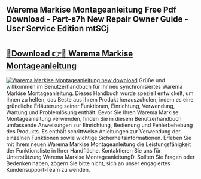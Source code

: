 ## Warema Markise Montageanleitung Free Pdf Download - Part-s7h New Repair Owner Guide - User Service Edition mtSCj

# <h2><a href="http://df7doo6.blite.top/?on=Warema+Markise+Montageanleitung">🔗Download 👉🔴 Warema Markise Montageanleitung</a></h2>

[![Warema Markise Montageanleitung new download](https://i.imgur.com/lujVjoI.png)](http://df7doo6.blite.top/?on=Warema+Markise+Montageanleitung)
Grüße und willkommen im Benutzerhandbuch für Ihr neu synchronisiertes Warema Markise Montageanleitung. Dieses Handbuch wurde speziell entwickelt, um Ihnen zu helfen, das Beste aus Ihrem Produkt herauszuholen, indem es eine gründliche Erläuterung seiner Funktionen, Einrichtung, Verwendung, Wartung und Problemlösung enthält. Bevor Sie Ihren Warema Markise Montageanleitung verwenden, finden Sie in diesem Benutzerhandbuch umfassende Anweisungen zur Einrichtung, Bedienung und Fehlerbehebung des Produkts. Es enthält schrittweise Anleitungen zur Verwendung der einzelnen Funktionen sowie wichtige Sicherheitsinformationen. Erleben Sie mit Ihrem neuen Warema Markise Montageanleitung die Leistungsfähigkeit der Funktionsliste in Ihrer Handfläche. Kontaktieren Sie uns für Unterstützung Warema Markise MontageanleitungD. Sollten Sie Fragen oder Bedenken haben, zögern Sie bitte nicht, sich an unser engagiertes Kundensupport-Team zu wenden.
